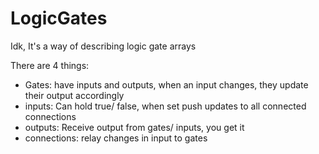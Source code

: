# LogicGates
Idk, It's a way of describing logic gate arrays

There are 4 things:

- Gates: have inputs and outputs, when an input changes, they update their output accordingly
- inputs: Can hold true/ false, when set push updates to all connected connections
- outputs: Receive output from gates/ inputs, you get it
- connections: relay changes in input to gates
